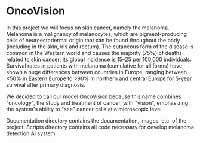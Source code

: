 # OncoVision
 In this project  we will focus on skin cancer, namely the melanoma. Melanoma is a malignancy of melanocytes, which are pigment-producing cells of neuroectodermal origin that can be found throughout the body (including in the skin, iris and rectum). The cutaneous form of the disease is common in the Western world and causes the majority (75\%) of deaths related to skin cancer; its global incidence is 15–25 per 100,000 individuals. Survival rates in patients with melanoma (cumulative for all forms) have shown a huge differences between countries in Europe, ranging between <50\% in Eastern Europe to >90\% in northern and central Europe for 5-year survival after primary diagnosis.
 
 We decided to call our model OncoVision because this name combines "oncology", the study and treatment of cancer, with "vision", emphasizing the system's ability to "see" cancer cells at a microscopic level.

Documentation directory contains the documentation, images, etc. of the project.
Scripts directory contains all code necessary for develop melanoma detection AI system.
